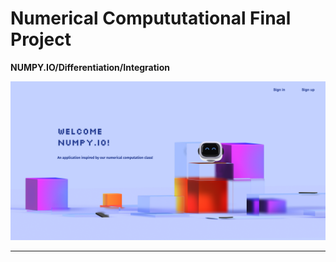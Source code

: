 # Numerical Compututational Final Project
**NUMPY.IO/Differentiation/Integration**

<div align="center">
  <img src="./client/images_README/Frontend.png" alt="Hosted Image" />
</div>

--- 


